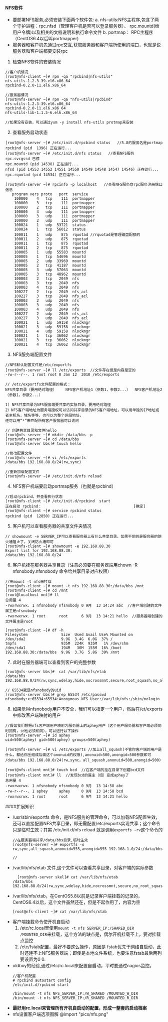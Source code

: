 #### NFS软件
- 要部署NFS服务,必须安装下面两个软件包:
  a. nfs-utils:NFS主程序,包含了两个守护进程：rpc.nfsd（管理客户机是否可以登录服务器）、
  rpc.mountd(给用户令牌)以及相关的文档说明和执行命令文件
  b. portmap： RPC主程序（CentOS6.4以后叫portmapper)
- 服务器和客户机先通过rpc交互,获取服务器和客户端所使用的端口，也就是说服务器和客户端都要安装rpc

1. 检查NFS软件的安装情况
```
//客户机情况
[root@nfs-client ~]# rpm -qa "rpcbind|nfs-utils"
nfs-utils-1.2.3-39.el6.x86_64
rpcbind-0.2.0-11.el6.x86_64

//服务器情况
[root@nfs-server ~]# rpm -qa "nfs-utils|rpcbind"
nfs-utils-1.2.3-39.el6.x86_64
rpcbind-0.2.0-11.el6.x86_64
nfs-utils-lib-1.1.5-6.el6.x86_64

//如果没有安装，可以通过yum -y install nfs-utils protmap来安装
```

2. 查看服务启动状态
```
[root@nfs-server ~]# /etc/init.d/rpcbind status   //5.8的服务名是portmap
rpcbind (pid  1396) 正在运行...
[root@nfs-server ~]# /etc/init.d/nfs status   //查看NFS服务
rpc.svcgssd 已停
rpc.mountd (pid 14538) 正在运行...
nfsd (pid 14553 14552 14551 14550 14549 14548 14547 14546) 正在运行...
rpc.rquotad (pid 14534) 正在运行...

[root@nfs-server ~]# rpcinfo -p localhost   //查看NFS服务向rpc服务注册端口信息
   program vers proto   port  service
    100000    4   tcp    111  portmapper
    100000    3   tcp    111  portmapper
    100000    2   tcp    111  portmapper
    100000    4   udp    111  portmapper
    100000    3   udp    111  portmapper
    100000    2   udp    111  portmapper
    100024    1   udp  53721  status
    100024    1   tcp  56012  status
    100011    1   udp    875  rquotad //rquotad是管理磁盘配额的
    100011    2   udp    875  rquotad
    100011    1   tcp    875  rquotad
    100011    2   tcp    875  rquotad
    100005    1   udp  55583  mountd
    100005    1   tcp  54696  mountd
    100005    2   udp  33969  mountd
    100005    2   tcp  41187  mountd
    100005    3   udp  57063  mountd
    100005    3   tcp  48962  mountd
    100003    2   tcp   2049  nfs
    100003    3   tcp   2049  nfs
    100003    4   tcp   2049  nfs
    100227    2   tcp   2049  nfs_acl
    100227    3   tcp   2049  nfs_acl
    100003    2   udp   2049  nfs
    100003    3   udp   2049  nfs
    100003    4   udp   2049  nfs
    100227    2   udp   2049  nfs_acl
    100227    3   udp   2049  nfs_acl
    100021    1   udp  59158  nlockmgr
    100021    3   udp  59158  nlockmgr
    100021    4   udp  59158  nlockmgr
    100021    1   tcp  36062  nlockmgr
    100021    3   tcp  36062  nlockmgr
    100021    4   tcp  36062  nlockmgr
```

3. NFS服务端配置文件
```
//NFS默认配置文件是/etc/exportfs
[root@nfs-server ~]# ll /etc/exports  //文件存在但是内容是空的
-rw-r--r--. 1 root root 0 Jan 12  2010 /etc/exports

// /etc/exportfs文件配置的格式：
NFS共享目录（要用绝对路径）    NFS客户机地址1（参数1，参数2...）  NFS客户机地址2（参数1，参数2...）

1) NFS共享目录为NFS服务端要共享的实际目录，要用绝对路径
2）NFS客户端地址为服务端授权可以访问共享目录的NFS客户端地址，可以用单独的IP地址或者主机名，域名等等，也可以为整个网段地址，
还可以用“*”来匹配所有客户服务器可以访问

// 创建共享目录和文件hello
[root@nfs-server ~]# mkdir /data/bbs -p
[root@nfs-server ~]# cd /data/bbs
[root@nfs-server bbs]# touch hello

//修改配置文件
[root@nfs-server ~]# vi /etc/exports
/data/bbs 192.168.88.0/24(rw,sync)

//重新加载配置文件
[root@nfs-server ~]# /etc/init.d/nfs reload

```

4. NFS客户机端要启动portmap服务（也就是rpcbind）
```
//启动rpcbind，并查看执行状态
[root@nfs-client ~]# /etc/init.d/rpcbind  start
正在启动 rpcbind：                                         [确定]
[root@nfs-client ~]# service rpcbind status
rpcbind (pid  12850) 正在运行...
```

5. 客户机可以查看服务器的共享文件夹情况
```
// showmount -e SERVER_IP可以查看服务器上有什么共享目录，如果不同则是服务器的防火墙阻止了，关闭防火墙即可
[root@nfs-client ~]# showmount -e 192.168.88.30
Export list for 192.168.88.30:
/data/bbs 192.168.88.0/24
```

6. 客户机挂在服务器共享目录（注意必须要在服务器端用chown -R nfsnobody.nfsnobody 命令给共享目录对应权限）
```
//用mount -t nfs来挂载
[root@nfs-client ~]# mount -t nfs 192.168.88.30:/data/bbs /mnt
[root@nfs-client ~]# cd /mnt
[root@localhost mnt]# ll
总用量 4
-rwxrwxrwx. 1 nfsnobody nfsnobody 0 9月  13 14:24 abc  //客户端创建的文件属主是nfsnobody
-rwxrwxrwx. 1 root      root      6 9月  13 14:21 hello  //服务器端创建的文件属主是root

[root@nfs-client ~]# df -h
Filesystem               Size  Used Avail Use% Mounted on
/dev/sda2                9.9G  3.4G  6.0G  37% /
tmpfs                    935M  224K  935M   1% /dev/shm
/dev/sda1                194M   30M  155M  16% /boot
192.168.88.30:/data/bbs  9.9G  3.7G  5.8G  39% /mnt
```

7. 此时在服务器端可以查看到客户的完整参数
```
[root@nfs-server bbs]#  cat /var/lib/nfs/etab
/data/bbs	192.168.88.0/24(rw,sync,wdelay,hide,nocrossmnt,secure,root_squash,no_all_squash,no_subtree_check,secure_locks,acl,anonuid=65534,anongid=65534)

// 65534就是nfsnobody的uid
[root@nfs-server bbs]# grep 65534 /etc/passwd
nfsnobody:x:65534:65534:Anonymous NFS User:/var/lib/nfs:/sbin/nologin
```

8. 如果觉得nfsnobody用户不安全，我们可以指定一个用户，然后在/et/exports中修改客户端映射的用户
```
//假如我们想把nfs客户端用户映射为服务器上的aphey用户（这个用户服务器和客户端必须同时拥有，id也必须相同），可以进行以下操作
[root@nfs-server ~]# id aphey
uid=500(aphey) gid=500(aphey) groups=500(aphey)

[root@nfs-server ~]# vi /etc/exports //加上all_squash(不管你客户端的用户是什么，都给你压缩成后面这个anonuid的权限),anonuid=500,anongid=500参数即可
/data/bbs 192.168.88.0/24(rw,sync，all_squash,anonuid=500,anongid=500)

[root@nfs-client mnt]# touch bcd  //在客户端的挂在目录下创建bcd文件
[root@nfs-client mnt]# ll  //发现bcd的属主（组）变成aphey了
总用量 4
-rwxrwxrwx. 1 nfsnobody nfsnobody 0 9月  13 14:58 abc
-rw-r--r--. 1 aphey     aphey     0 9月  13 14:58 bcd
-rwxrwxrwx. 1 root      root      6 9月  13 14:21 hello
```

####扩展知识

- /usr/sbin/exportfs 命令，是NFS服务的管理命令，可以加载NFS配置生效，还可以直接配置NFS共享目录，即无需配置/etc/exports实现共享；这个命令只是临时生效；其实 /etc/init.d/nfs reload 就是调用`exportfs -rv`这个命令的
  ```
  //在服务器端共享/data/bbs目录,临时生效
  [root@nfs-server ~]# exportfs -o rw,sync,all_squash,anonuid=555,anongid=555 192.168.1.0/24:/data/bbs

  //

  ```
- /var/lib/nfs/etab 文件,这个文件可以查看共享目录，对客户端的实际参数
  ```
    [root@nfs-server skel]# cat /var/lib/nfs/etab
  /data/bbs	192.168.88.0/24(rw,sync,wdelay,hide,nocrossmnt,secure,no_root_squash,no_all_squash,no_subtree_check,secure_locks,acl,anonuid=500,anongid=500)
  ```
- /var/lib/nfs/xtab，在CentOS5.8以前是记录客户端挂载的记录的，CentOS6.4以后，这个文件虽然还在，但是不起作用了，内容为空
  ```
  [root@nfs-client ~]# cat /var/lib/nfs/xtab
  ```
- 客户端挂载命令使开机自启动
  1. /etc/rc.local里使用`mount -t nfs SERVER_IP:/SHARED_DIR /MOUNTED_DIR`来挂载，这个方法的缺点是，偶尔开机挂载不上，要对挂载点监控
  2. /etc/fstab配置，最好不要这么操作，原因是 fstab优先于网络自启动，此时还连不上NFS服务器端；即使是本地文件系统，也要注意fstab最后两列要设置为0 0.
- oldboy的经验,通过/etc/rc.local来配置自启动，平时要通过nagios监控。
  ```
  //客户机配置
  # rpcbind autostart config
  /etc/init.d/rpcbind start

  /bin/mount -t nfs NFS_SERVER_IP:/W_SHARED /MOUNTED_W_DIR
  /bin/mount -t nfs NFS_SERVER_IP:/R_SHARED /MOUNTED_R_DIR
  ```
- **最好用rc.local来管理所有开机自启动的配置，形成一整套的启动档案**
- nfs设置客户端选项图解
@import "pics/nfs.png"
